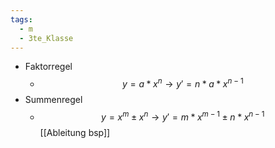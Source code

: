 ```yaml
---
tags:
  - m
  - 3te_Klasse
---
```

- Faktorregel
	- $$y=a*x^n →y'=n*a*x^{n-1}$$
- Summenregel
	- $$y=x^m\pm x^n →y'=m*x^{m-1}\pm n*x^{n-1}$$
[[Ableitung bsp]]